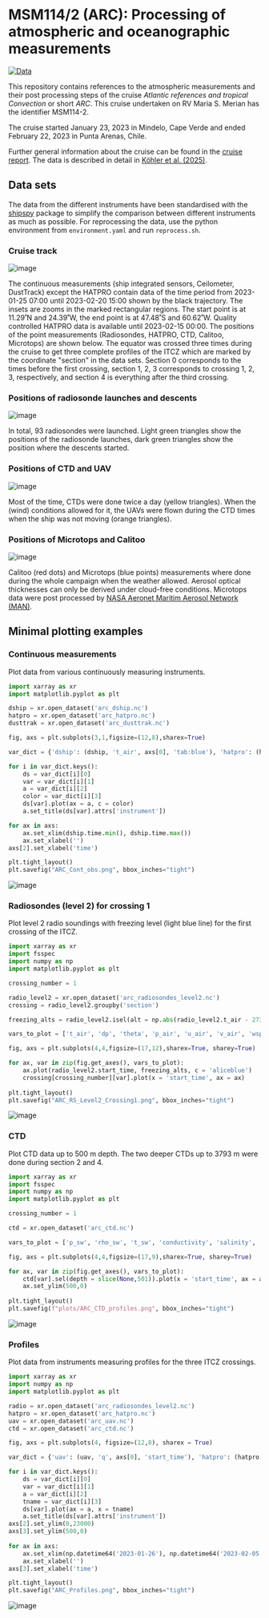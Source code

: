 # MSM114/2 (ARC): Processing of atmospheric and oceanographic measurements
[![Data](https://doi.pangaea.de/10.1594/PANGAEA.966616)](https://doi.pangaea.de/10.1594/PANGAEA.966616)

This repository contains references to the atmospheric measurements and their post processing steps of the cruise
*Atlantic references and tropical Convection* or short *ARC*. This cruise undertaken on RV Maria S. Merian has the identifier MSM114-2.

The cruise started January 23, 2023 in Mindelo, Cape Verde and ended February 22, 2023 in Punta Arenas, Chile.

Further general information about the cruise can be found in the [cruise report](https://www.ldf.uni-hamburg.de/merian/wochenberichte/wochenberichte-merian/msm114-msm118/scr-msm-114-2.pdf). The data is described in detail in [Köhler et al. (2025)](https://doi.org/10.5194/essd-17-633-2025).

## Data sets

The data from the different instruments have been standardised with the [shipspy](https://github.com/shipspy-development/shipspy) package to simplify the comparison between different instruments as much as possible. For reprocessing the data, use the python environment from `environment.yaml` and run `reprocess.sh`.

### Cruise track
![image](plots/MSM114-2_cruise_track.png)

The continuous measurements (ship integrated sensors, Ceilometer, DustTrack) except the HATPRO contain data of the time period from 2023-01-25 07:00 until 2023-02-20 15:00 shown by the black trajectory. The insets are zooms in the marked rectangular regions. The start point is at 11.29˚N and 24.39˚W, the end point is at 47.48˚S and 60.62˚W. Quality controlled HATPRO data is available until 2023-02-15 00:00. The positions of the point measurements (Radiosondes, HATPRO, CTD, Calitoo, Microtops) are shown below. The equator was crossed three times during the cruise to get three complete profiles of the ITCZ which are marked by the coordinate "section" in the data sets. Section 0 corresponds to the times before the first crossing, section 1, 2, 3 corresponds to crossing 1, 2, 3, respectively, and section 4 is everything after the third crossing. 

###  Positions of radiosonde launches and descents
![image](plots/MSM114-2_RS_positions.png)

In total, 93 radiosondes were launched. Light green triangles show the positions of the radiosonde launches, dark green triangles show the position where the descents started.

### Positions of CTD and UAV 
![image](plots/MSM114-2_CTD_UAV_positions.png)

Most of the time, CTDs were done twice a day (yellow triangles). When the (wind) conditions allowed for it, the UAVs were flown during the CTD times when the ship was not moving (orange triangles).

### Positions of Microtops and Calitoo
![image](plots/MSM114-2_Microtops_Calitoo_positions.png)

Calitoo (red dots) and Microtops (blue points) measurements where done during the whole campaign when the weather allowed. Aerosol optical thicknesses can only be derived under cloud-free conditions. Microtops data were post processed by [NASA Aeronet Maritim Aerosol Network (MAN)](https://aeronet.gsfc.nasa.gov/new_web/maritime_aerosol_network_v3.html). 

## Minimal plotting examples

### Continuous measurements

Plot data from various continuously measuring instruments.

```python
import xarray as xr
import matplotlib.pyplot as plt

dship = xr.open_dataset('arc_dship.nc')
hatpro = xr.open_dataset('arc_hatpro.nc')
dusttrak = xr.open_dataset('arc_dusttrak.nc')

fig, axs = plt.subplots(3,1,figsize=(12,8),sharex=True)

var_dict = {'dship': (dship, 't_air', axs[0], 'tab:blue'), 'hatpro': (hatpro, 'cwv', axs[1], 'skyblue'), 'dusttrak': (dusttrak, 'pm_all', axs[2], 'tab:green')}

for i in var_dict.keys():
    ds = var_dict[i][0]
    var = var_dict[i][1]
    a = var_dict[i][2]
    color = var_dict[i][3]
    ds[var].plot(ax = a, c = color)
    a.set_title(ds[var].attrs['instrument'])

for ax in axs:
    ax.set_xlim(dship.time.min(), dship.time.max())
    ax.set_xlabel('')
axs[2].set_xlabel('time')

plt.tight_layout()
plt.savefig("ARC_Cont_obs.png", bbox_inches="tight")
```
![image](plots/ARC_Cont_obs.png)

### Radiosondes (level 2) for crossing 1

Plot level 2 radio soundings with freezing level (light blue line) for the first crossing of the ITCZ.

```python
import xarray as xr
import fsspec
import numpy as np
import matplotlib.pyplot as plt

crossing_number = 1

radio_level2 = xr.open_dataset('arc_radiosondes_level2.nc')
crossing = radio_level2.groupby('section')

freezing_alts = radio_level2.isel(alt = np.abs(radio_level2.t_air - 273.15).argmin(axis = 1)).alt

vars_to_plot = ['t_air', 'dp', 'theta', 'p_air', 'u_air', 'v_air', 'wspd', 'wdir', 'rh', 'q', 'mr', 'dz', 'N_ptu', 'N_gps', 'm_ptu', 'm_gps']

fig, axs = plt.subplots(4,4,figsize=(17,12),sharex=True, sharey=True)

for ax, var in zip(fig.get_axes(), vars_to_plot):
    ax.plot(radio_level2.start_time, freezing_alts, c = 'aliceblue')
    crossing[crossing_number][var].plot(x = 'start_time', ax = ax)
    
plt.tight_layout()
plt.savefig("ARC_RS_Level2_Crossing1.png", bbox_inches="tight")
```
![image](plots/ARC_RS_Level2_Crossing1.png)

### CTD

Plot CTD data up to 500 m depth. The two deeper CTDs up to 3793 m were done during section 2 and 4.

```python
import xarray as xr
import fsspec
import numpy as np
import matplotlib.pyplot as plt

crossing_number = 1

ctd = xr.open_dataset('arc_ctd.nc')

vars_to_plot = ['p_sw', 'rho_sw', 't_sw', 'conductivity', 'salinity', 'oxygen', 'fluorescence', 'turbidity', 'nitrogen']

fig, axs = plt.subplots(4,4,figsize=(17,9),sharex=True, sharey=True)

for ax, var in zip(fig.get_axes(), vars_to_plot):
    ctd[var].sel(depth = slice(None,501)).plot(x = 'start_time', ax = ax)
    ax.set_ylim(500,0)
    
plt.tight_layout()
plt.savefig(f"plots/ARC_CTD_profiles.png", bbox_inches="tight")
```
![image](plots/ARC_CTD_profiles.png)

### Profiles

Plot data from instruments measuring profiles for the three ITCZ crossings.

```python
import xarray as xr
import numpy as np
import matplotlib.pyplot as plt

radio = xr.open_dataset('arc_radiosondes_level2.nc')
hatpro = xr.open_dataset('arc_hatpro.nc')
uav = xr.open_dataset('arc_uav.nc')
ctd = xr.open_dataset('arc_ctd.nc')

fig, axs = plt.subplots(4, figsize=(12,8), sharex = True)

var_dict = {'uav': (uav, 'q', axs[0], 'start_time'), 'hatpro': (hatpro, 'rh', axs[1], 'time'), 'radio': (radio, 'wspd', axs[2], 'start_time'), 'ctd': (ctd, 'fluorescence', axs[3], 'start_time')}

for i in var_dict.keys():
    ds = var_dict[i][0]
    var = var_dict[i][1]
    a = var_dict[i][2]
    tname = var_dict[i][3]
    ds[var].plot(ax = a, x = tname)
    a.set_title(ds[var].attrs['instrument'])
axs[2].set_ylim(0,23000)
axs[3].set_ylim(500,0)
    
for ax in axs:
    ax.set_xlim(np.datetime64('2023-01-26'), np.datetime64('2023-02-05'))
    ax.set_xlabel('')
axs[3].set_xlabel('time')

plt.tight_layout()
plt.savefig("ARC_Profiles.png", bbox_inches="tight")
```
![image](plots/ARC_Profiles.png)
